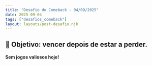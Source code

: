 ```yaml
---
title: "Desafio do Comeback - 04/09/2025"
date: 2025-09-04
tags: ["desafios_comeback"]
layout: layouts/post-desafio.njk
---
```


## 🎯 Objetivo: vencer depois de estar a perder.  

#### Sem jogos valiosos hoje!

